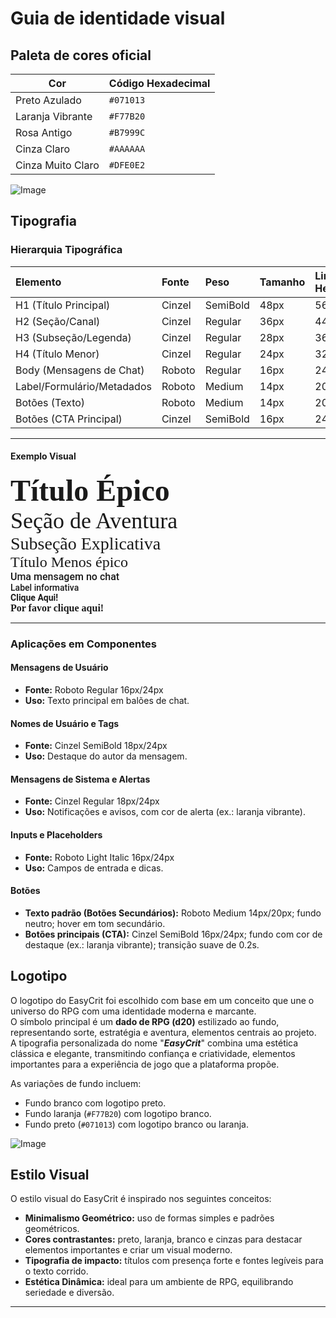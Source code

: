 # Guia de identidade visual

## Paleta de cores oficial
| Cor | Código Hexadecimal |
|-----|--------------------|
| Preto Azulado | `#071013` |
| Laranja Vibrante | `#F77B20` |
| Rosa Antigo | `#B7999C` |
| Cinza Claro | `#AAAAAA` |
| Cinza Muito Claro | `#DFE0E2` |

![Image](https://github.com/user-attachments/assets/10126454-52fa-447f-8669-9b054e324bea)

## Tipografia

### Hierarquia Tipográfica

| Elemento                    | Fonte   | Peso     | Tamanho | Line-Height | Letter-Spacing |
|:-----------------------------|:--------|:---------|:--------|:------------|:--------------|
| H1 (Título Principal)        | Cinzel  | SemiBold | 48px    | 56px        | 0px           |
| H2 (Seção/Canal)             | Cinzel  | Regular  | 36px    | 44px        | 0px           |
| H3 (Subseção/Legenda)        | Cinzel  | Regular  | 28px    | 36px        | 0px           |
| H4 (Título Menor)            | Cinzel  | Regular  | 24px    | 32px        | 0px           |
| Body (Mensagens de Chat)     | Roboto  | Regular  | 16px    | 24px        | 0.5px         |
| Label/Formulário/Metadados   | Roboto  | Medium   | 14px    | 20px        | 0.25px        |
| Botões (Texto)               | Roboto  | Medium   | 14px    | 20px        | 0.5px         |
| Botões (CTA Principal)       | Cinzel  | SemiBold | 16px    | 24px        | 0px           |

---

#### Exemplo Visual

<span style="font-family:cinzel; font-size:48px; font-weight:600">Título Épico</span><br/>
<span style="font-family:cinzel; font-size:36px; font-weight:400">Seção de Aventura</span><br/>
<span style="font-family:cinzel; font-size:28px; font-weight:400">Subseção Explicativa</span><br/>
<span style="font-family:cinzel; font-size:24px; font-weight:400">Título Menos épico</span><br/>
<span style="font-family:roboto; font-size:16px; font-weight:500">Uma mensagem no chat</span><br/>
<span style="font-family:roboto; font-size:14px; font-weight:500">Label informativa</span><br/>
<span style="font-family:roboto; font-size:14px; font-weight:600">Clique Aqui!</span><br/>
<span style="font-family:cinzel; font-size:16px; font-weight:600">Por favor clique aqui!</span><br/>

---

### Aplicações em Componentes

#### Mensagens de Usuário
- **Fonte:** Roboto Regular 16px/24px
- **Uso:** Texto principal em balões de chat.

#### Nomes de Usuário e Tags
- **Fonte:** Cinzel SemiBold 18px/24px
- **Uso:** Destaque do autor da mensagem.

#### Mensagens de Sistema e Alertas
- **Fonte:** Cinzel Regular 18px/24px
- **Uso:** Notificações e avisos, com cor de alerta (ex.: laranja vibrante).

#### Inputs e Placeholders
- **Fonte:** Roboto Light Italic 16px/24px
- **Uso:** Campos de entrada e dicas.

#### Botões
- **Texto padrão (Botões Secundários):** Roboto Medium 14px/20px; fundo neutro; hover em tom secundário.
- **Botões principais (CTA):** Cinzel SemiBold 16px/24px; fundo com cor de destaque (ex.: laranja vibrante); transição suave de 0.2s.

## Logotipo

O logotipo do EasyCrit foi escolhido com base em um conceito que une o universo do RPG com uma identidade moderna e marcante.  
O símbolo principal é um **dado de RPG (d20)** estilizado ao fundo, representando sorte, estratégia e aventura, elementos centrais ao projeto.  
A tipografia personalizada do nome "_**EasyCrit**_" combina uma estética clássica e elegante, transmitindo confiança e criatividade, elementos importantes para a experiência de jogo que a plataforma propõe.

As variações de fundo incluem:

- Fundo branco com logotipo preto.
- Fundo laranja (`#F77B20`) com logotipo branco.
- Fundo preto (`#071013`) com logotipo branco ou laranja.

![Image](https://github.com/user-attachments/assets/c8287234-abc1-4894-b299-5ea916248b4a)

## Estilo Visual

O estilo visual do EasyCrit é inspirado nos seguintes conceitos:

- **Minimalismo Geométrico:** uso de formas simples e padrões geométricos.
- **Cores contrastantes:** preto, laranja, branco e cinzas para destacar elementos importantes e criar um visual moderno.
- **Tipografia de impacto:** títulos com presença forte e fontes legíveis para o texto corrido.
- **Estética Dinâmica:** ideal para um ambiente de RPG, equilibrando seriedade e diversão.

---
